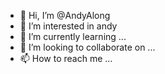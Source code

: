 - 👋 Hi, I’m @AndyAlong
- 👀 I’m interested in andy
- 🌱 I’m currently learning ...
- 💞️ I’m looking to collaborate on ...
- 📫 How to reach me ...

<!---
AndyAlong/AndyAlong is a ✨ special ✨ repository because its `README.md` (this file) appears on your GitHub profile.
You can click the Preview link to take a look at your changes.
--->
